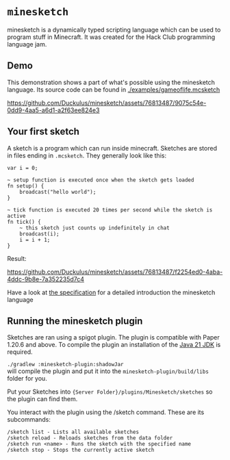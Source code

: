 # `minesketch`

minesketch is a dynamically typed scripting language which can be used to program stuff in
Minecraft.
It was created for the Hack Club programming language jam.

## Demo

This demonstration shows a part of what's possible using the minesketch language. Its source code
can
be found in [./examples/gameoflife.mcsketch](./examples/gameoflife.mcsketch)

https://github.com/Duckulus/minesketch/assets/76813487/9075c54e-0dd9-4aa5-a6d1-a2f63ee824e3

## Your first sketch

A sketch is a program which can run inside minecraft. Sketches are stored in files ending
in `.mcsketch`.
They generally look like this:

```
var i = 0;

~ setup function is executed once when the sketch gets loaded
fn setup() {
	broadcast("hello world");
}

~ tick function is executed 20 times per second while the sketch is active
fn tick() {
    ~ this sketch just counts up indefinitely in chat
    broadcast(i);
    i = i + 1;
}
```

Result:

https://github.com/Duckulus/minesketch/assets/76813487/f2254ed0-4aba-4ddc-9b8e-7a352235d7c4

Have a look at [the specification](./docs/spec.md) for a detailed introduction the minesketch
language

## Running the minesketch plugin

Sketches are ran using a spigot plugin. The plugin is compatible with Paper 1.20.6 and above. To
compile the plugin an installation of
the [Java 21 JDK](https://adoptium.net/de/temurin/releases/?os=any&package=jdk&version=21&arch=x64)
is required.

``./gradlew :minesketch-plugin:shadowJar`` \
will compile the plugin and put it into the `minesketch-plugin/build/libs` folder for you.

Put your Sketches into `{Server Folder}/plugins/Minesketch/sketches` so the plugin can find them.

You interact with the plugin using the /sketch command. These are its subcommands:

```
/sketch list - Lists all available sketches
/sketch reload - Reloads sketches from the data folder
/sketch run <name> - Runs the sketch with the specified name
/sketch stop - Stops the currently active sketch
```

